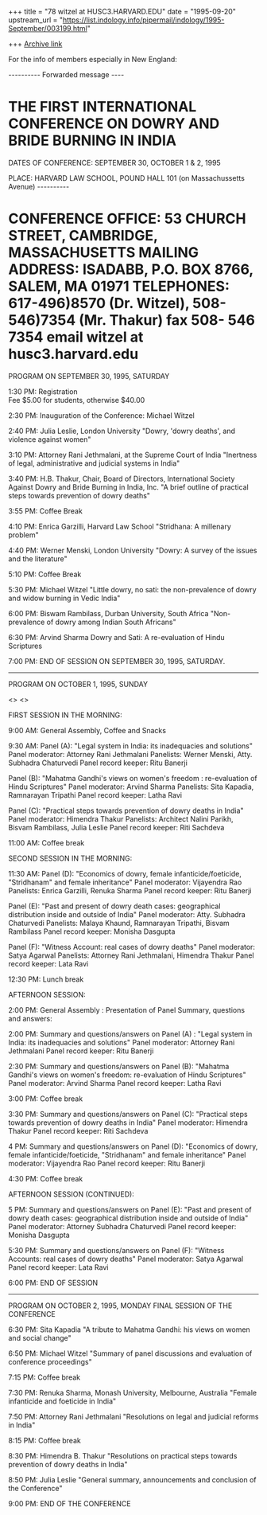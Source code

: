 +++
title = "78 witzel at HUSC3.HARVARD.EDU"
date = "1995-09-20"
upstream_url = "https://list.indology.info/pipermail/indology/1995-September/003199.html"

+++
[Archive link](https://list.indology.info/pipermail/indology/1995-September/003199.html)


For the info of members especially in New England:

---------- Forwarded message ----



THE FIRST INTERNATIONAL CONFERENCE ON DOWRY AND BRIDE BURNING IN INDIA
======================================================================


DATES OF CONFERENCE: SEPTEMBER 30, OCTOBER 1 & 2, 1995

PLACE: HARVARD LAW SCHOOL, POUND HALL 101
(on Massachussetts Avenue) ----------


CONFERENCE OFFICE: 53 CHURCH STREET, CAMBRIDGE, MASSACHUSETTS
MAILING ADDRESS: ISADABB, P.O. BOX 8766, SALEM, MA 01971
TELEPHONES: 617-496)8570 (Dr. Witzel), 508-546)7354 (Mr. Thakur)
fax 508- 546 7354                 email witzel at husc3.harvard.edu
================================================================


PROGRAM ON SEPTEMBER 30, 1995, SATURDAY

1:30 PM: Registration  
Fee $5.00 for students, otherwise $40.00

2:30 PM:
Inauguration of the Conference: Michael Witzel

2:40 PM:
Julia Leslie, London University
"Dowry, 'dowry deaths', and violence against women"

3:10 PM:
Attorney Rani Jethmalani, at the Supreme Court of India
"Inertness of legal, administrative and judicial systems in India"

3:40 PM:
H.B. Thakur, Chair, Board of Directors, International Society Against 
Dowry and Bride Burning in India, Inc.
"A brief outline of practical steps towards prevention of dowry deaths"

3:55 PM: Coffee Break

4:10 PM: Enrica Garzilli, Harvard Law School
"Stridhana: A millenary problem"

4:40 PM: Werner Menski, London University
"Dowry: A survey of the issues and the literature"

5:10 PM: Coffee Break

5:30 PM: Michael Witzel
"Little dowry, no sati: the non-prevalence of dowry and widow burning in 
Vedic India" 

6:00 PM: Biswam Rambilass, Durban University, South Africa
"Non-prevalence of dowry among Indian South Africans"

6:30 PM: Arvind Sharma
Dowry and Sati: A re-evaluation of Hindu Scriptures


7:00 PM: END OF SESSION ON SEPTEMBER 30, 1995, SATURDAY.

----------------------------------------------------------

PROGRAM ON OCTOBER 1, 1995, SUNDAY

<<Note that panels are still flexible if desired or  necessary>>
<<We encourage input fromte audience.>>


FIRST SESSION IN THE MORNING:

9:00 AM: General Assembly, Coffee  and Snacks

9:30 AM: Panel (A): "Legal system in India: its inadequacies and solutions"
Panel moderator: Attorney Rani Jethmalani
Panelists: Werner Menski, Atty. Subhadra Chaturvedi
Panel record keeper: Ritu Banerji

Panel (B): "Mahatma Gandhi's views on women's freedom : re-evaluation of 
Hindu Scriptures"
Panel moderator: Arvind Sharma
Panelists: Sita Kapadia, Ramnarayan Tripathi
Panel record keeper: Latha Ravi

Panel (C): "Practical steps towards prevention of dowry deaths in India"
Panel moderator: Himendra Thakur
Panelists: Architect Nalini Parikh, Bisvam Rambilass, Julia Leslie 
Panel record keeper: Riti Sachdeva

11:00 AM: Coffee break


SECOND SESSION IN THE MORNING:

11:30 AM: Panel (D): "Economics of dowry, female infanticide/foeticide, 
"Stridhanam" and female inheritance"
Panel moderator: Vijayendra Rao
Panelists: Enrica Garzilli, Renuka Sharma
Panel record keeper: Ritu Banerji

Panel (E): "Past and present of dowry death cases: geographical 
distribution inside and outside of India"
Panel moderator: Atty. Subhadra Chaturvedi
Panelists: Malaya Khaund, Ramnarayan Tripathi, Bisvam Rambilass
Panel record keeper: Monisha Dasgupta

Panel (F): "Witness Account: real cases of dowry deaths" 
Panel moderator: Satya Agarwal
Panelists: Attorney Rani Jethmalani, Himendra Thakur 
Panel record keeper: Lata Ravi

12:30 PM: Lunch break 


AFTERNOON SESSION:

2:00 PM: General Assembly : Presentation of Panel Summary, questions and 
answers:

2:00 PM: Summary and questions/answers on Panel (A) : "Legal system in 
India: its inadequacies and solutions"
Panel moderator: Attorney Rani Jethmalani
Panel record keeper: Ritu Banerji

2:30 PM: Summary and questions/answers on Panel (B): "Mahatma Gandhi's 
views on women's freedom: re-evaluation  of Hindu Scriptures"
Panel moderator: Arvind Sharma
Panel record keeper: Latha Ravi

3:00 PM: Coffee break

3:30 PM: Summary and questions/answers on Panel (C): "Practical steps 
towards prevention of dowry deaths in India"
Panel moderator: Himendra Thakur
Panel record keeper: Riti Sachdeva

4 PM: Summary and questions/answers on Panel (D): "Economics of dowry, 
female infanticide/foeticide, "Stridhanam" and female inheritance"
Panel moderator: Vijayendra Rao
Panel record keeper: Ritu Banerji

4:30 PM: Coffee break

AFTERNOON SESSION (CONTINUED):

5 PM: Summary and questions/answers on Panel (E): "Past and present of 
dowry death cases: geographical distribution inside and outside of India"
Panel moderator: Attorney Subhadra Chaturvedi
Panel record keeper: Monisha Dasgupta

5:30 PM: Summary and questions/answers on Panel (F): "Witness Accounts: 
real cases of dowry deaths" 
Panel moderator: Satya Agarwal
Panel record keeper: Lata Ravi

6:00 PM: END OF SESSION

----------------------------------------------------------

PROGRAM ON OCTOBER 2, 1995, MONDAY
FINAL SESSION OF THE CONFERENCE

6:30 PM: Sita Kapadia
"A tribute to Mahatma Gandhi: his views on women and social change"

6:50 PM: Michael Witzel
"Summary of panel discussions and evaluation of conference proceedings" 

7:15 PM: Coffee break

7:30 PM: Renuka Sharma, Monash University, Melbourne, Australia
"Female infanticide and foeticide in India" 

7:50 PM: Attorney Rani Jethmalani
"Resolutions on legal and judicial reforms in India"

8:15 PM: Coffee break

8:30 PM: Himendra B. Thakur
"Resolutions on practical steps towards prevention of dowry deaths in India"

8:50 PM: Julia Leslie
"General summary, announcements and conclusion of the Conference"

9:00 PM: END OF THE CONFERENCE











